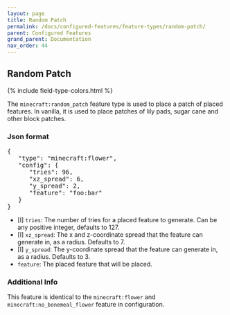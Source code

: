 ```yaml
---
layout: page
title: Random Patch
permalink: /docs/configured-features/feature-types/random-patch/
parent: Configured Features
grand_parent: Documentation
nav_order: 44
---
```


## Random Patch

<head>
    {% include field-type-colors.html %}
</head>

The `minecraft:random_patch` feature type is used to place a patch of placed features. In vanilla, it is used to place patches of lily pads, sugar cane and other block patches.

### Json format

<pre>
{
   "type": "minecraft:flower",
   "config": {
      "tries": 96,
      "xz_spread": 6,
      "y_spread": 2,
      "feature": "foo:bar"
   }
}
</pre>

* ‌<bl>[I]</bl> `tries`: The number of tries for a placed feature to generate. Can be any positive integer, defaults to 127.
* ‌<bl>[I]</bl> `xz_spread`: The x and z-coordinate spread that the feature can generate in, as a radius. Defaults to 7.
* ‌<bl>[I]</bl> `y_spread`: The y-coordinate spread that the feature can generate in, as a radius. Defaults to 3.
* `feature`: The placed feature that will be placed.

### Additional Info

This feature is identical to the `minecraft:flower` and `minecraft:no_bonemeal_flower` feature in configuration.